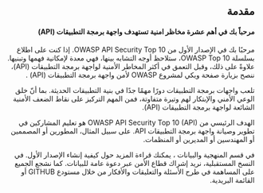 <h2 dir='rtl' align='right'>مقدمة</h2>


<h4 dir='rtl' align='right'>مرحباً بك في أهم عشرة مخاظر امنية تستهدف واجهة برمجة التطبيقات (API)  </h4>

<p dir='rtl' align='right'> مرحبًا بك في الإصدار الأول من OWASP API Security Top 10. إذا كنت على اطلاع بسلسلة OWASP Top 10، ستلاحظ أوجه التشابه بينها، فهي معدة لإمكانية فهمها وتبنيها. علاوةً على ذلك، وقبل التعمق في أكثر المخاطر الأمنية لواجهة برمجة التطبيقات (API)، ننصح بزيارة صفحة ويكي لمشروع OWASP لأمن واجهة برمجة التطبيقات (API) .
<p dir='rtl' align='right'> تلعب واجهات برمجة التطبيقات دورًا مهمًا جدًا في بنية التطبيقات الحديثة. بما أنّ خلق الوعي الأمني والإبتكار لهم وتيرة متفاوتة، فمن المهم التركيز على نقاط الضعف الأمنية الشائعة لواجهة برمجة التطبيقات (API).
<p dir='rtl' align='right'> الهدف الرئيسي من OWASP API Security Top 10  (API) هو تعليم المشاركين في تطوير وصيانة واجهة برمجة التطبيقات API. على سبيل المثال، المطورين أو المصممين أو المهندسين أو المديرين أو المنظمات.
<p dir='rtl' align='right'> في قسم المنهجية والبيانات ، يمكنك قراءة المزيد حول كيفية إنشاء الإصدار الأول. في النسخ المستقبلية، نريد إشراك قطاع الأمن عبر دعوة عامة للبيانات. كما نشجع الجميع على المساهمة في طرح الأسئلة والتعليقات والأفكار من خلال مستودع GITHUB أو القائمة البريدية.

[1]: https://www.owasp.org/index.php/OWASP_API_Security_Project
[2]: ./0xd0-about-data.md
[3]: https://github.com/OWASP/API-Security
[4]: https://groups.google.com/a/owasp.org/forum/#!forum/api-security-project
